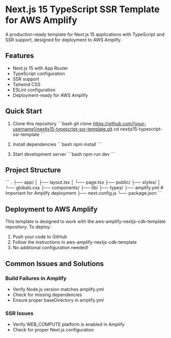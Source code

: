 # Next.js 15 TypeScript SSR Template for AWS Amplify

A production-ready template for Next.js 15 applications with TypeScript and SSR support, designed for deployment to AWS Amplify.

## Features

- Next.js 15 with App Router
- TypeScript configuration
- SSR support
- Tailwind CSS
- ESLint configuration
- Deployment-ready for AWS Amplify

## Quick Start

1. Clone this repository
   \```bash
   git clone https://github.com/[your-username]/nextjs15-typescript-ssr-template.git
   cd nextjs15-typescript-ssr-template
   \```

2. Install dependencies
   \```bash
   npm install
   \```

3. Start development server
   \```bash
   npm run dev
   \```

## Project Structure

\```
.
├── app/
│ ├── layout.tsx
│ └── page.tsx
├── public/
├── styles/
│ └── globals.css
├── components/
├── lib/
├── types/
├── amplify.yml # Important for Amplify deployment
├── next.config.js
└── package.json
\```

## Deployment to AWS Amplify

This template is designed to work with the aws-amplify-nextjs-cdk-template repository. To deploy:

1. Push your code to GitHub
2. Follow the instructions in aws-amplify-nextjs-cdk-template
3. No additional configuration needed!

## Common Issues and Solutions

### Build Failures in Amplify

- Verify Node.js version matches amplify.yml
- Check for missing dependencies
- Ensure proper baseDirectory in amplify.yml

### SSR Issues

- Verify WEB_COMPUTE platform is enabled in Amplify
- Check for proper Next.js configuration
